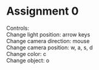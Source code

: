 # Assignment 0

Controls:\
Change light position: arrow keys\
Change camera direction: mouse\
Change camera position: w, a, s, d\
Change color: c\
Change object: o
